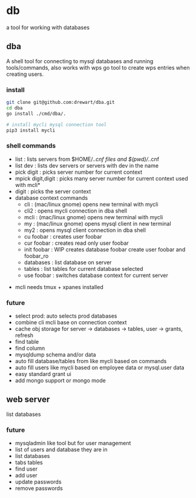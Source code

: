 # db 

a tool for working with databases

## dba

A shell tool for connecting to mysql databases and running tools/commands, also works with wps go tool to create wps entries when creating users.

### install

```bash
git clone git@github.com:drewart/dba.git
cd dba
go install ./cmd/dba/.

# install mycli mysql connection tool
pip3 install mycli
```

### shell commands

 - list : lists servers from $HOME/.*.cnf files and $(pwd)/.*.cnf
 - list dev : lists dev servers or servers with dev in the name
 - pick digit : picks server number for current context
 - mpick digit,digit : picks many server number for current context used with mcli*
 - digit : picks the server context 
 - database context commands
   - cli : (mac/linux gnome) opens new terminal with mycli
   - cli2 : opens mycli connection in dba shell
   - mcli : (mac/linux gnome) opens new terminal with mycli
   - my :  (mac/linux gnome) opens mysql client in new terminal
   - my2 : opens mysql client connection in dba shell
   - cu foobar : creates user foobar
   - cur foobar : creates read only user foobar
   - init foobar : WIP creates database foobar create user foobar and foobar_ro
   - databases : list database on server
   - tables : list tables for current database selected
   - use foobar : switches database context for current server

* mcli needs tmux + xpanes installed

### future

 - select prod: auto selects prod databases
 - combine cli mcli base on connection context
 - cache obj storage for server -> databases -> tables, user -> grants, refresh
 - find table
 - find column
 - mysqldump schema and/or data
 - auto fill database/tables from like mycli based on commands 
 - auto fill users like mycli based on employee data or mysql.user data
 - easy standard grant ui
 - add mongo support or mongo mode

 ## web server

 list databases

 
### future 
   
- mysqladmin like tool but for user management
- list of users and database they are in
- list databases 
- tabs tables
- find user 
- add user
- update passwords
- remove passwords